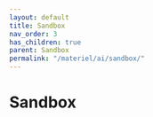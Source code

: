 ```yaml
---
layout: default
title: Sandbox
nav_order: 3
has_children: true
parent: Sandbox
permalink: "/materiel/ai/sandbox/"
---
```


# Sandbox
